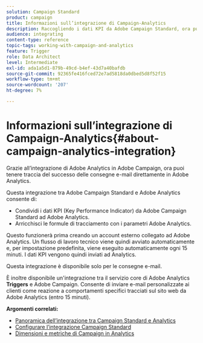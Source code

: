 ```yaml
---
solution: Campaign Standard
product: campaign
title: Informazioni sull’integrazione di Campaign-Analytics
description: Raccogliendo i dati KPI da Adobe Campaign Standard, ora puoi condividere i dati della campagna con Adobe Analytics per misurare le metriche di marketing delle e-mail da Adobe Campaign.
audience: integrating
content-type: reference
topic-tags: working-with-campaign-and-analytics
feature: Trigger
role: Data Architect
level: Intermediate
exl-id: ada1a5d1-879b-49cd-b4ef-43d7a40bafdb
source-git-commit: 92365fe416fced72e7ad5818da0dbed5d8f52f15
workflow-type: tm+mt
source-wordcount: '207'
ht-degree: 7%

---
```


# Informazioni sull’integrazione di Campaign-Analytics{#about-campaign-analytics-integration}

Grazie all’integrazione di Adobe Analytics in Adobe Campaign, ora puoi tenere traccia del successo delle consegne e-mail direttamente in Adobe Analytics.

Questa integrazione tra Adobe Campaign Standard e Adobe Analytics consente di:

* Condividi i dati KPI (Key Performance Indicator) da Adobe Campaign Standard ad Adobe Analytics.
* Arricchisci le formule di tracciamento con i parametri Adobe Analytics.

Questo funzionerà prima creando un account esterno collegato ad Adobe Analytics. Un flusso di lavoro tecnico viene quindi avviato automaticamente e, per impostazione predefinita, viene eseguito automaticamente ogni 15 minuti. I dati KPI vengono quindi inviati ad Analytics.

Questa integrazione è disponibile solo per le consegne e-mail.

È inoltre disponibile un&#39;integrazione tra il servizio core di Adobe Analytics **Triggers** e Adobe Campaign. Consente di inviare e-mail personalizzate ai clienti come reazione a comportamenti specifici tracciati sul sito web da Adobe Analytics (entro 15 minuti).

**Argomenti correlati:**

* [Panoramica dell’integrazione tra Campaign Standard e Analytics](https://experienceleague.adobe.com/docs/analytics/integration/adobe-campaign.html)
* [Configurare l’integrazione Campaign Standard](https://experienceleague.adobe.com/docs/campaign-standard/using/integrating-with-adobe-cloud/working-with-campaign-and-analytics/configure-campaign-analytics-integration.html)
* [Dimensioni e metriche di Campaign in Analytics](../../integrating/using/campaign-dimensions-and-metrics-in-analytics.md)
